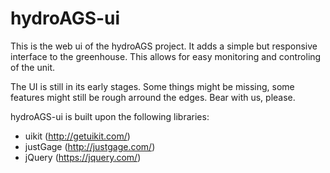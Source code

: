 # hydroAGS-ui
This is the web ui of the hydroAGS project. It adds a simple but responsive interface to the greenhouse. This allows for easy monitoring and controling of the unit.

The UI is still in its early stages. Some things might be missing, some features might still be rough arround the edges. Bear with us, please.

hydroAGS-ui is built upon the following libraries:
- uikit (http://getuikit.com/)
- justGage (http://justgage.com/)
- jQuery (https://jquery.com/)
